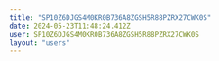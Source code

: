 ```yaml
---
title: "SP10Z6DJGS4M0KR0B736A8ZGSH5R88PZRX27CWK0S"
date: 2024-05-23T11:48:24.412Z
user: SP10Z6DJGS4M0KR0B736A8ZGSH5R88PZRX27CWK0S
layout: "users"
---
```

    